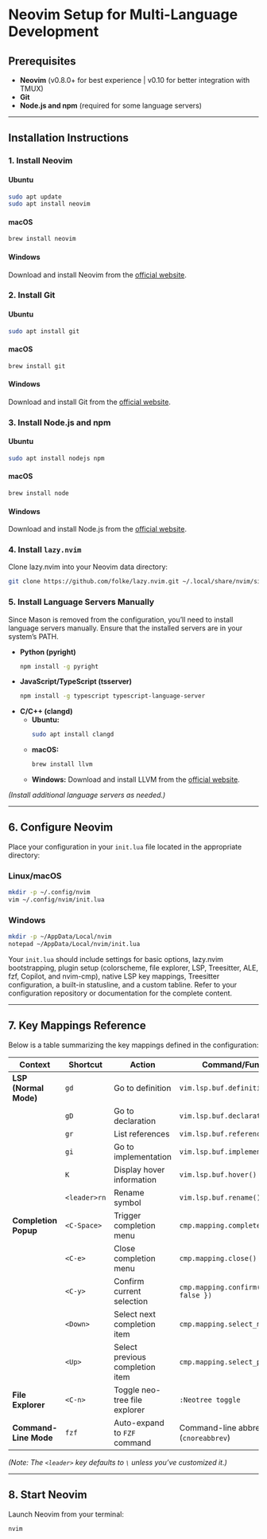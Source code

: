 # Neovim Setup for Multi-Language Development

## Prerequisites

- **Neovim** (v0.8.0+ for best experience | v0.10 for better integration with TMUX)
- **Git**
- **Node.js and npm** (required for some language servers)

---

## Installation Instructions

### 1. Install Neovim

#### Ubuntu
```sh
sudo apt update
sudo apt install neovim
```

#### macOS
```sh
brew install neovim
```

#### Windows
Download and install Neovim from the [official website](https://neovim.io/).

### 2. Install Git

#### Ubuntu
```sh
sudo apt install git
```

#### macOS
```sh
brew install git
```

#### Windows
Download and install Git from the [official website](https://git-scm.com/download/win).

### 3. Install Node.js and npm

#### Ubuntu
```sh
sudo apt install nodejs npm
```

#### macOS
```sh
brew install node
```

#### Windows
Download and install Node.js from the [official website](https://nodejs.org/).

### 4. Install `lazy.nvim`

Clone lazy.nvim into your Neovim data directory:
```sh
git clone https://github.com/folke/lazy.nvim.git ~/.local/share/nvim/site/pack/lazy/start/lazy.nvim
```

### 5. Install Language Servers Manually

Since Mason is removed from the configuration, you’ll need to install language servers manually. Ensure that the installed servers are in your system’s PATH.

- **Python (pyright)**
  ```sh
  npm install -g pyright
  ```
- **JavaScript/TypeScript (tsserver)**
  ```sh
  npm install -g typescript typescript-language-server
  ```
- **C/C++ (clangd)**
  - **Ubuntu:**
    ```sh
    sudo apt install clangd
    ```
  - **macOS:**
    ```sh
    brew install llvm
    ```
  - **Windows:**
    Download and install LLVM from the [official website](https://releases.llvm.org/).

*(Install additional language servers as needed.)*

---

## 6. Configure Neovim

Place your configuration in your `init.lua` file located in the appropriate directory:

### Linux/macOS
```sh
mkdir -p ~/.config/nvim
vim ~/.config/nvim/init.lua
```

### Windows
```sh
mkdir -p ~/AppData/Local/nvim
notepad ~/AppData/Local/nvim/init.lua
```

Your `init.lua` should include settings for basic options, lazy.nvim bootstrapping, plugin setup (colorscheme, file explorer, LSP, Treesitter, ALE, fzf, Copilot, and nvim-cmp), native LSP key mappings, Treesitter configuration, a built-in statusline, and a custom tabline. Refer to your configuration repository or documentation for the complete content.

---

## 7. Key Mappings Reference

Below is a table summarizing the key mappings defined in the configuration:

| **Context**           | **Shortcut**         | **Action**                                       | **Command/Function**                          |
|-----------------------|----------------------|--------------------------------------------------|-----------------------------------------------|
| **LSP (Normal Mode)** | `gd`                 | Go to definition                                 | `vim.lsp.buf.definition()`                    |
|                       | `gD`                 | Go to declaration                                | `vim.lsp.buf.declaration()`                   |
|                       | `gr`                 | List references                                  | `vim.lsp.buf.references()`                    |
|                       | `gi`                 | Go to implementation                             | `vim.lsp.buf.implementation()`                |
|                       | `K`                  | Display hover information                        | `vim.lsp.buf.hover()`                         |
|                       | `<leader>rn`         | Rename symbol                                    | `vim.lsp.buf.rename()`                        |
| **Completion Popup**  | `<C-Space>`          | Trigger completion menu                          | `cmp.mapping.complete()`                      |
|                       | `<C-e>`              | Close completion menu                            | `cmp.mapping.close()`                         |
|                       | `<C-y>`              | Confirm current selection                        | `cmp.mapping.confirm({ select = false })`      |
|                       | `<Down>`             | Select next completion item                      | `cmp.mapping.select_next_item()`              |
|                       | `<Up>`               | Select previous completion item                  | `cmp.mapping.select_prev_item()`              |
| **File Explorer**     | `<C-n>`              | Toggle neo-tree file explorer                    | `:Neotree toggle`                             |
| **Command-Line Mode** | `fzf`                | Auto-expand to `FZF` command                     | Command-line abbreviation (`cnoreabbrev`)     |

*(Note: The `<leader>` key defaults to `\` unless you’ve customized it.)*

---

## 8. Start Neovim

Launch Neovim from your terminal:
```sh
nvim
```
